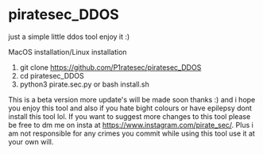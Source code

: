 # piratesec_DDOS
just a simple little ddos tool enjoy it :)

MacOS installation/Linux installation 

1. git clone https://github.com/P1ratesec/piratesec_DDOS 
2. cd piratesec_DDOS  
3. python3 pirate.sec.py or bash install.sh  

This is a beta version more update's will be made soon thanks :) and i hope you enjoy this tool 
and also if you hate bight colours or have epilepsy dont install this tool lol. If you want to suggest more changes to this tool 
please be free to dm me on insta at https://www.instagram.com/pirate_sec/.
Plus i am not responsible for any crimes you commit while using this tool use it at your own will.

